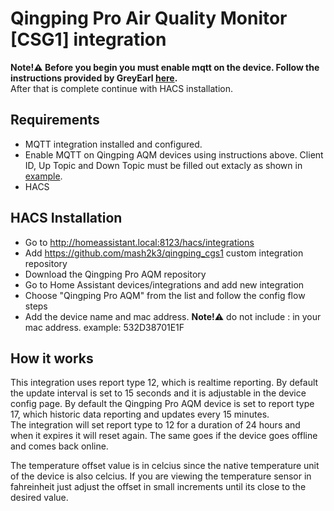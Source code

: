 # Qingping Pro Air Quality Monitor [CSG1] integration

**Note!⚠️ Before you begin you must enable mqtt on the device. Follow the instructions provided by GreyEarl [here](https://github.com/mash2k3/qingping_cgs1/blob/main/enableMQTT.md).**
</br>After that is complete continue with HACS installation.

## Requirements
- MQTT integration installed and configured.
- Enable MQTT on Qingping AQM devices using instructions above.
  </b> Client ID, Up Topic and Down Topic must be filled out extacly as shown in [example](https://github.com/mash2k3/qingping_cgs1/blob/main/enableMQTT.md).
- HACS

## HACS Installation
- Go to http://homeassistant.local:8123/hacs/integrations
- Add https://github.com/mash2k3/qingping_cgs1 custom integration repository
- Download the Qingping Pro AQM repository
- Go to Home Assistant devices/integrations and add new integration
- Choose "Qingping Pro AQM" from the list and follow the config flow steps
- Add the device name and mac address. **Note!**⚠️ do not include : in your mac address. example: 532D38701E1F

## How it works
This integration uses report type 12, which is realtime reporting. By default the update interval is set to 15 seconds and it is adjustable in the device config page. By default the Qingping Pro AQM device is set to report type 17, which historic data reporting and updates every 15 minutes.
</br>The integration will set report type to 12 for a duration of 24 hours and when it expires it will reset again. The same goes if the device goes offline and comes back online.

The temperature offset value is in celcius since the native temperature unit of the device is also celcius. If you are viewing the temperature sensor in fahreinheit just adjust the offset in small increments until its close to the desired value. 

